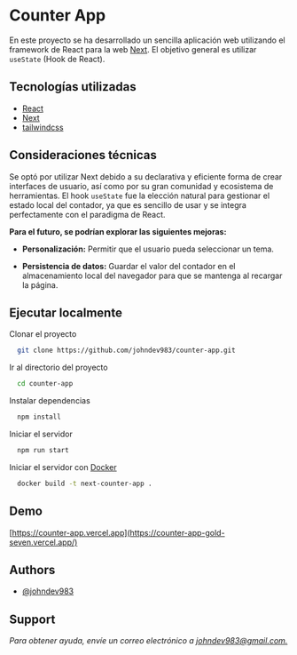 
# Counter App

En este proyecto se ha desarrollado un sencilla aplicación web utilizando el framework de React para la web [Next](https://nextjs.org/). El objetivo general es utilizar ``useState`` (Hook de React).

## Tecnologías utilizadas

 - [React](https://es.react.dev/)
 - [Next](https://nextjs.org/)
 - [tailwindcss](https://tailwindcss.com/)


## Consideraciones técnicas

Se optó por utilizar Next debido a su declarativa y eficiente forma de crear interfaces de usuario, así como por su gran comunidad y ecosistema de herramientas. El hook ``useState`` fue la elección natural para gestionar el estado local del contador, ya que es sencillo de usar y se integra perfectamente con el paradigma de React.

**Para el futuro, se podrían explorar las siguientes mejoras:**

- **Personalización:** Permitir que el usuario pueda seleccionar un tema.

- **Persistencia de datos:** Guardar el valor del contador en el almacenamiento local del navegador para que se mantenga al recargar la página.


## Ejecutar localmente

Clonar el proyecto

```bash
  git clone https://github.com/johndev983/counter-app.git
```

Ir al directorio del proyecto

```bash
  cd counter-app
```

Instalar dependencias

```bash
  npm install
```

Iniciar el servidor

```bash
  npm run start
```

Iniciar el servidor con [Docker](https://docs.docker.com/)

```bash
  docker build -t next-counter-app .
```


## Demo

[https://counter-app.vercel.app](https://counter-app-gold-seven.vercel.app/)


## Authors

- [@johndev983](https://github.com/johndev983)


## Support

*Para obtener ayuda, envíe un correo electrónico a [johndev983@gmail.com.](mailto:johndev983@gmail.com)*